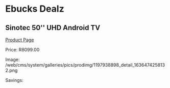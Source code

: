 
# Ebucks Dealz
## Sinotec 50'' UHD Android TV
[Product Page](https://www.ebucks.com/web/shop/productSelected.do?prodId=1197938898&catId=1147265922)

Price: R8099.00

Image: /web/cms/system/galleries/pics/prodimg/1197938898_detail_1636474258132.png

Savings: 


	